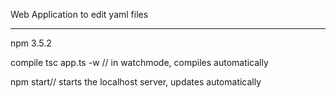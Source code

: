 Web Application to edit yaml files



---
npm 3.5.2



compile tsc app.ts -w // in watchmode, compiles automatically

npm start// starts the localhost server, updates automatically
